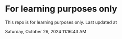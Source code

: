 # For learning purposes only
This repo is for learning purposes only.
Last updated at

Saturday, October 26, 2024 11:16:43 AM

